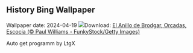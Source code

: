 ## History Bing Wallpaper
Wallpaper date: 2024-04-19
![](https://www.bing.com/th?id=OHR.OrkneyStones_ES-ES1176985734_UHD.jpg&w=1000)Download: [El Anillo de Brodgar, Orcadas, Escocia (© Paul Williams - FunkyStock/Getty Images)](https://www.bing.com/th?id=OHR.OrkneyStones_ES-ES1176985734_UHD.jpg)

Auto get programm by LtgX

